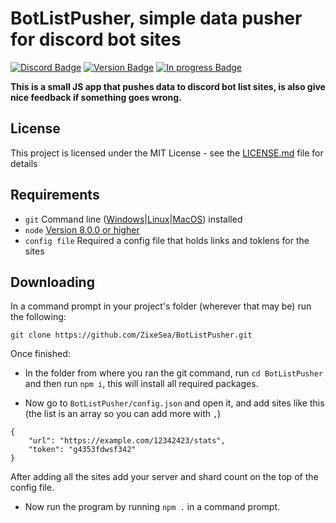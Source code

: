 # BotListPusher, simple data pusher for discord bot sites
[![Discord Badge](https://discordapp.com/api/guilds/98834803738054656/embed.png)](https://discordapp.com/invite/bZt8WkS)
[![Version Badge](https://img.shields.io/badge/Version-1.0.0-green.svg)](https://github.com/ZixeSea/BotListPusher)
[![In progress Badge](https://img.shields.io/badge/In%20progress-yes-green.svg)](https://zixesea.com)

**This is a small JS app that pushes data to discord bot list sites, is also give nice feedback if something goes wrong.**

## License
This project is licensed under the MIT License - see the [LICENSE.md](https://github.com/ZixeSea/BotListPusher/blob/master/LICENSE.md) file for details

## Requirements
- `git` Command line ([Windows](https://git-scm.com/download/win)|[Linux](https://git-scm.com/book/en/v2/Getting-Started-Installing-Git)|[MacOS](https://git-scm.com/download/mac)) installed
- `node` [Version 8.0.0 or higher](https://nodejs.org)
- `config file` Required a config file that holds links and toklens for the sites

## Downloading
In a command prompt in your project's folder (wherever that may be) run the following:

`git clone https://github.com/ZixeSea/BotListPusher.git`

Once finished:

- In the folder from where you ran the git command, run `cd BotListPusher` and then run `npm i`, this will install all required packages.

- Now go to `BotListPusher/config.json` and open it, and add sites like this (the list is an array so you can add more with `,`)
```
{
    "url": "https://example.com/12342423/stats",
    "token": "g4353fdwsf342"
}
```

After adding all the sites add your server and shard count on the top of the config file.

- Now run the program by running `npm .` in a command prompt.
